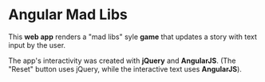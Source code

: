 # Angular Mad Libs

This **web app** renders a "mad libs" syle **game** that updates a story with text input by the user. 

The app's interactivity was created with **jQuery** and **AngularJS**. (The "Reset" button uses jQuery, while the interactive text uses **AngularJS**).
